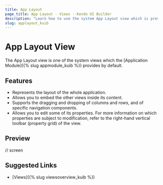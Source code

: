 ```yaml
---
title: App Layout
page_title: App Layout - Views - Kendo UI Builder
description: "Learn how to use the system App Layout view which is provided by the Kendo UI Builder tool for creating and managing Angular and AngularJS-based web applications."
slug: applayout_kuib
---
```


# App Layout View

The App Layout view is one of the system views which the [Application Module]({% slug appmodule_kuib %}) provides by default.

## Features

* Represents the layout of the whole application.
* Allows you to embed the other views inside its content.
* Supports the dragging and dropping of columns and rows, and of specific navigation components.
* Allows you to edit some of its properties. For more information on which properties are subject to modification, refer to the right-hand vertical toolbar (property grid) of the view.

## Preview

// screen  

## Suggested Links

* [Views]({% slug viewsoverview_kuib %})
